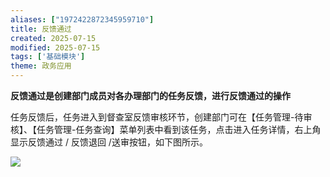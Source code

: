 ```yaml
---
aliases: ["1972422872345959710"]
title: 反馈通过
created: 2025-07-15
modified: 2025-07-15
tags: ['基础模块']
theme: 政务应用
---
```


**反馈通过是创建部门成员对各办理部门的任务反馈，进行反馈通过的操作**

任务反馈后，任务进入到督查室反馈审核环节，创建部门可在【任务管理-待审核】、【任务管理-任务查询】菜单列表中看到该任务，点击进入任务详情，右上角显示反馈通过 / 反馈退回 /送审按钮，如下图所示。

![](https://myhelpdoc.oss-cn-heyuan.aliyuncs.com/mdimages/3bb8e2e9dcb1ffd25710146f4f02a9c1.jpg)


